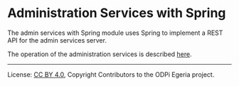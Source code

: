 <!-- SPDX-License-Identifier: CC-BY-4.0 -->
<!-- Copyright Contributors to the ODPi Egeria project. -->

# Administration Services with Spring

The admin services with Spring module uses Spring to implement a REST API
for the admin services server.

The operation of the administration services is described [here](../Using-the-Admin-Services.md).



----
License: [CC BY 4.0](https://creativecommons.org/licenses/by/4.0/),
Copyright Contributors to the ODPi Egeria project.